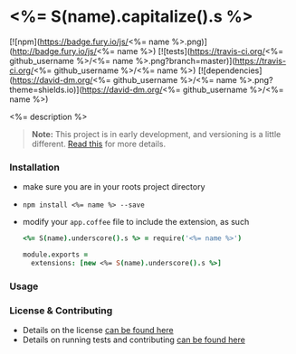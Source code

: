 <%= S(name).capitalize().s %>
=============================

[![npm](https://badge.fury.io/js/<%= name %>.png)](http://badge.fury.io/js/<%= name %>) [![tests](https://travis-ci.org/<%= github_username %>/<%= name %>.png?branch=master)](https://travis-ci.org/<%= github_username %>/<%= name %>) [![dependencies](https://david-dm.org/<%= github_username %>/<%= name %>.png?theme=shields.io)](https://david-dm.org/<%= github_username %>/<%= name %>)

<%= description %>

> **Note:** This project is in early development, and versioning is a little different. [Read this](http://markup.im/#q4_cRZ1Q) for more details.

### Installation

- make sure you are in your roots project directory
- `npm install <%= name %> --save`
- modify your `app.coffee` file to include the extension, as such

  ```coffee
  <%= S(name).underscore().s %> = require('<%= name %>')

  module.exports =
    extensions: [new <%= S(name).underscore().s %>]
  ```

### Usage


### License & Contributing

- Details on the license [can be found here](LICENSE.md)
- Details on running tests and contributing [can be found here](contributing.md)
